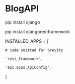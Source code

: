 # BlogAPI

pip install django

pip install djangorestframework


INSTALLED_APPS = [

    # code omitted for brevity

    'rest_framework',

    'api.apps.ApiConfig',

]

